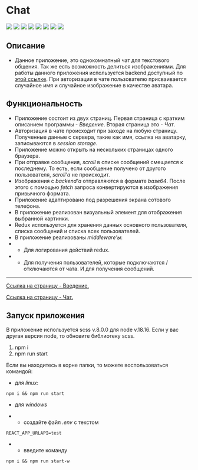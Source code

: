 # Chat

![](https://shields.io/badge/-SCSS-C76494)
![](https://shields.io/badge/-JavaScript-yellow)
![](https://shields.io/badge/-React.JS-05D9FF)
![](https://shields.io/badge/-TypeScript-2D79C7)
![](https://shields.io/badge/-ESLint-4A31C3)
![](https://shields.io/badge/-Redux-764ABC)
![](https://shields.io/badge/-Redux_Toolkit-764ABC)
![](https://shields.io/badge/-Socket.io-010101)

## Описание
* Данное приложение, это однокомнатный чат для текстового общения. Так же есть возможность делиться изображениями. Для работы данного приложения используется backend доступный по [этой ссылке](https://github.com/tyt34/chat-node-js). При авторизации в чате пользователю присваивается случайное имя и случайное изображение в качестве аватара. 

## Функциональность

- Приложение состоит из двух страниц. Первая страница с кратким описанием программы - *Введение*. Вторая страница это - *Чат*. 
- Авторизация в чате происходит при заходе на любую страницу. Полученные данные с сервера, такие как имя, ссылка на аватарку, записываются в *session storage*. 
- Приложение можно открыть на нескольких страницах одного браузера.
- При отправке сообщения, *scroll* в списке сообщений смещается к последнему. То есть, если сообщение получено от другого пользователя, *scroll'а* не происходит.
- Изображения с *backend'а* отправляются в формате *base64*. После этого с помощью *fetch* запроса конвертируются в изображения привычного формата. 
- Приложение адаптировано под разрешения экрана сотового телефона. 
- В приложение реализован визуальный элемент для отображения выбранной картинки.
- Redux используется для хранения данных основного пользователя, списка сообщений и списка всех пользователей.
- В приложение реализованы *middleware'ы*:
- - Для логирования действий redux. 
- - Для получения пользователей, которые подключаются / отключаются от чата. И для получения сообщений. 

<tr>
    <hr>
</tr>

 [Ссылка на страницу - Введение.](https://tyt34.github.io/chat-react-js/#/intro)

 [Ссылка на страницу - Чат.](https://tyt34.github.io/chat-react-js/#/main)

  ## Запуск приложения

В приложение используется scss v.8.0.0 для node v.18.16. Если у вас другая версия node, то обновите библиотеку scss.
1. npm i
2. npm run start

Если вы находитесь в корне папки, то можете воспользоваться командой: 

- для *linux*:
  
```
npm i && npm run start
```

- для *windows*
  
- - создайте файл *.env* с текстом

```
REACT_APP_URLAPI=test
```

- - введите команду

```
npm i && npm run start-w
```

